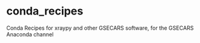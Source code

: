 # conda_recipes
Conda Recipes for xraypy and other GSECARS software, for the GSECARS Anaconda channel
